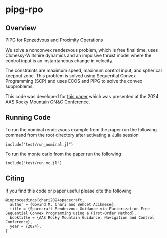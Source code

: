 # pipg-rpo

## Overview
PIPG for Renzedvous and Proximity Operations

We solve a nonconvex rendezvous problem, which is free final time, uses Clohessy-Wiltshire dynamics and an impulsive thrust model where the control input is an instantaneous change in velocity. 

The constraints are maximum speed, maximum control input, and spherical keepout zone. This problem is solved using Sequential Convex Programming (SCP) and uses ECOS and PIPG to solve the convex subproblems.

This code was developed for [this paper](https://arxiv.org/abs/2402.04561) which was presented at the 2024 AAS Rocky Mountain GN&C Conference. 

## Running Code
To run the nominal rendezvous example from the paper run the following command from the root directory after activating a Julia session

```
include("test/run_nominal.jl")
```

To run the monte carlo from the paper run the following

```
include("test/run_mc.jl")
```

## Citing

If you find this code or paper useful please cite the following

```
@inproceedings{chari2024spacecraft,
  author = {Govind M. Chari and Behcet Acikmese},
  title = {Spacecraft Rendezvous Guidance via Factorization-Free Sequential Convex Programming using a First-Order Method},
  booktitle = {AAS Rocky Mountain Guidance, Navigation and Control Conference},
  year = {2024},
}
```

